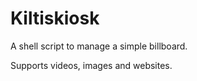 # Kiltiskiosk

A shell script to manage a simple billboard.

Supports videos, images and websites.

